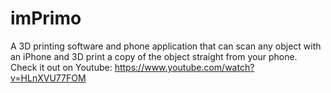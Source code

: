 # imPrimo
A 3D printing software and phone application that can scan any object with an iPhone and 3D print a copy of the object straight from your phone.
Check it out on Youtube: https://www.youtube.com/watch?v=HLnXVU77FOM
